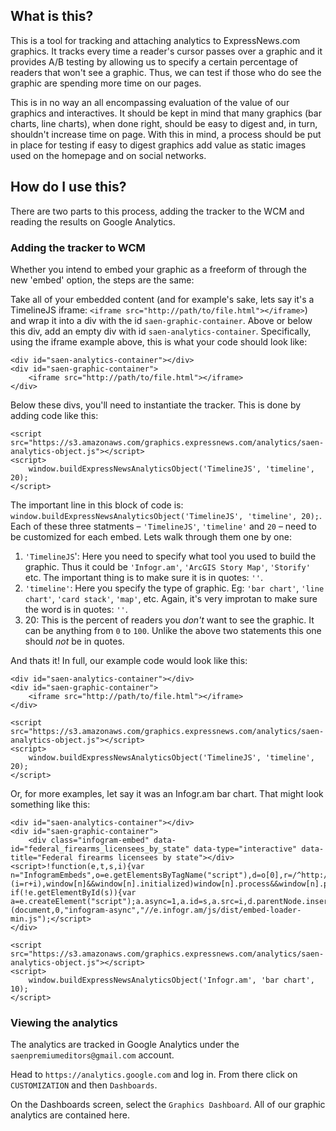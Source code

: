 ## What is this?

This is a tool for tracking and attaching analytics to ExpressNews.com graphics. It tracks every time a reader's cursor passes over a graphic and it provides A/B testing by allowing us to specify a certain percentage of readers that won't see a graphic. Thus, we can test 
if those who do see the graphic are spending more time on our pages.

This is in no way an all encompassing evaluation of the value of our graphics and interactives. It should be kept in mind that many graphics (bar charts, line charts), when done right, should be easy to digest and, in turn, shouldn't increase time on page. With this in mind, a process should be put in place for testing if easy to digest graphics add value as static images used on the homepage and on social networks.

## How do I use this?

There are two parts to this process, adding the tracker to the WCM and reading the results on Google Analytics.

### Adding the tracker to WCM

Whether you intend to embed your graphic as a freeform of through the new 'embed' option, the steps are the same:

Take all of your embedded content (and for example's sake, lets say it's a TimelineJS iframe: `<iframe src="http://path/to/file.html"></iframe>`) and wrap it into a div with the id `saen-graphic-container`. Above or below this div, add an empty div with id `saen-analytics-container`. Specifically, using the iframe example above, this is what your code should look like:

```
<div id="saen-analytics-container"></div>
<div id="saen-graphic-container">
    <iframe src="http://path/to/file.html"></iframe>
</div>
```

Below these divs, you'll need to instantiate the tracker. This is done by adding code like this:

```
<script src="https://s3.amazonaws.com/graphics.expressnews.com/analytics/saen-analytics-object.js"></script>
<script>
    window.buildExpressNewsAnalyticsObject('TimelineJS', 'timeline', 20);
</script>
```

The important line in this block of code is: `window.buildExpressNewsAnalyticsObject('TimelineJS', 'timeline', 20);`. Each of these three statments – `'TimelineJS'`, `'timeline'` and `20` – need to be customized for each embed. Lets walk through them one by one:

 1. `'TimelineJS`': Here you need to specify what tool you used to build the graphic. Thus it could be `'Infogr.am'`, `'ArcGIS Story Map'`, `'Storify'` etc. The important thing is to make sure it is in quotes: `''`.
 2. `'timeline'`: Here you specify the type of graphic. Eg: `'bar chart'`, `'line chart'`, `'card stack'`, `'map'`, etc. Again, it's very improtan to make sure the word is in quotes: `''`.
 3. 20: This is the percent of readers you *don't* want to see the graphic. It can be anything from `0` to `100`. Unlike the above two statements this one should *not* be in quotes.

And thats it! In full, our example code would look like this:

```
<div id="saen-analytics-container"></div>
<div id="saen-graphic-container">
    <iframe src="http://path/to/file.html"></iframe>
</div>

<script src="https://s3.amazonaws.com/graphics.expressnews.com/analytics/saen-analytics-object.js"></script>
<script>
    window.buildExpressNewsAnalyticsObject('TimelineJS', 'timeline', 20);
</script>
```

Or, for more examples, let say it was an Infogr.am bar chart. That might look something like this:

```
<div id="saen-analytics-container"></div>
<div id="saen-graphic-container">
    <div class="infogram-embed" data-id="federal_firearms_licensees_by_state" data-type="interactive" data-title="Federal firearms licensees by state"></div><script>!function(e,t,s,i){var n="InfogramEmbeds",o=e.getElementsByTagName("script"),d=o[0],r=/^http:/.test(e.location)?"http:":"https:";if(/^\/{2}/.test(i)&&(i=r+i),window[n]&&window[n].initialized)window[n].process&&window[n].process();else if(!e.getElementById(s)){var a=e.createElement("script");a.async=1,a.id=s,a.src=i,d.parentNode.insertBefore(a,d)}}(document,0,"infogram-async","//e.infogr.am/js/dist/embed-loader-min.js");</script>
</div>

<script src="https://s3.amazonaws.com/graphics.expressnews.com/analytics/saen-analytics-object.js"></script>
<script>
    window.buildExpressNewsAnalyticsObject('Infogr.am', 'bar chart', 10);
</script>
```

### Viewing the analytics

The analytics are tracked in Google Analytics under the `saenpremiumeditors@gmail.com` account.

Head to `https://analytics.google.com` and log in. From there click on `CUSTOMIZATION` and then `Dashboards`.

On the Dashboards screen, select the `Graphics Dashboard`. All of our graphic analytics are contained here.
